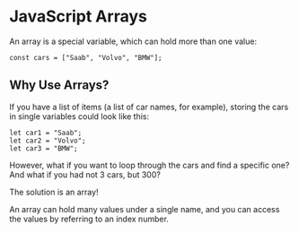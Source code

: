 # JavaScript Arrays

An array is a special variable, which can hold more than one value:

```
const cars = ["Saab", "Volvo", "BMW"];
```

## Why Use Arrays?

If you have a list of items (a list of car names, for example), storing the cars in single variables could look like this:

```
let car1 = "Saab";
let car2 = "Volvo";
let car3 = "BMW"; 
```

However, what if you want to loop through the cars and find a specific one? And what if you had not 3 cars, but 300?

The solution is an array!

An array can hold many values under a single name, and you can access the values by referring to an index number.